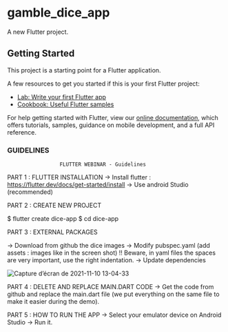 # gamble_dice_app

A new Flutter project.

## Getting Started

This project is a starting point for a Flutter application.

A few resources to get you started if this is your first Flutter project:

- [Lab: Write your first Flutter app](https://flutter.dev/docs/get-started/codelab)
- [Cookbook: Useful Flutter samples](https://flutter.dev/docs/cookbook)

For help getting started with Flutter, view our
[online documentation](https://flutter.dev/docs), which offers tutorials,
samples, guidance on mobile development, and a full API reference.


### GUIDELINES
				     FLUTTER WEBINAR - Guidelines

PART 1 : FLUTTER INSTALLATION 
→ Install flutter : https://flutter.dev/docs/get-started/install
→ Use android Studio (recommended)


PART 2 : CREATE NEW PROJECT 

$ flutter create dice-app
$ cd dice-app


PART 3 : EXTERNAL PACKAGES 

→ Download from github the dice images
→ Modify pubspec.yaml (add assets : images like in the screen shot)
!! Beware, in yaml files the spaces are very important, use the right indentation.
→ Update dependencies

 

![Capture d’écran de 2021-11-10 13-04-33](https://user-images.githubusercontent.com/94054224/141119293-b4594026-458a-4233-a8cd-ea7b4e9de41f.png)








PART 4 : DELETE AND REPLACE MAIN.DART CODE 
→ Get the code from github and replace the main.dart file (we put everything on the same file to make it easier during the demo).



PART 5 : HOW TO RUN THE APP
→ Select your emulator device on Android Studio
→ Run it. 
